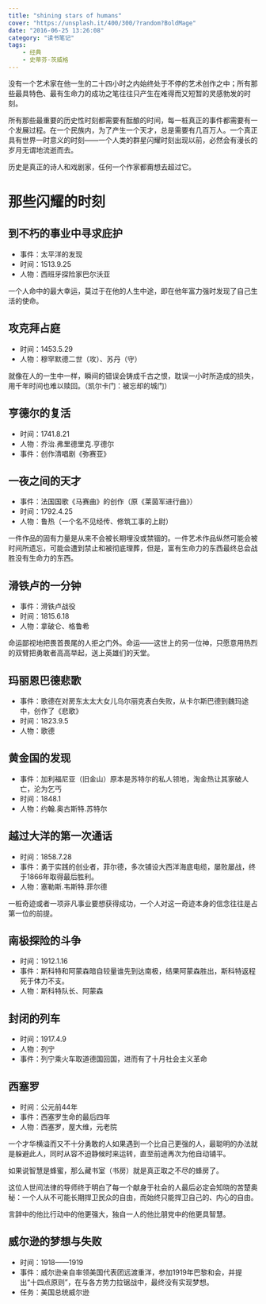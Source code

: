 ```yaml
---
title: "shining stars of humans"
cover: "https://unsplash.it/400/300/?random?BoldMage"
date: "2016-06-25 13:26:08"
category: "读书笔记"
tags:
    - 经典
    - 史蒂芬·茨威格
---
```

没有一个艺术家在他一生的二十四小时之内始终处于不停的艺术创作之中；所有那些最具特色、最有生命力的成功之笔往往只产生在难得而又短暂的灵感勃发的时刻。

所有那些最重要的历史性时刻都需要有酝酿的时间，每一桩真正的事件都需要有一个发展过程。在一个民族内，为了产生一个天才，总是需要有几百万人。一个真正具有世界一时意义的时刻——一个人类的群星闪耀时刻出现以前，必然会有漫长的岁月无谓地流逝而去。

历史是真正的诗人和戏剧家，任何一个作家都甭想去超过它。

# 那些闪耀的时刻

## 到不朽的事业中寻求庇护

- 事件：太平洋的发现
- 时间：1513.9.25
- 人物：西班牙探险家巴尔沃亚

一个人命中的最大幸运，莫过于在他的人生中途，即在他年富力强时发现了自己生活的使命。

## 攻克拜占庭

- 时间：1453.5.29
- 人物：穆罕默德二世（攻）、苏丹（守）

就像在人的一生中一样，瞬间的错误会铸成千古之恨，耽误一小时所造成的损失，用千年时间也难以赎回。（凯尔卡门：被忘却的城门）

## 亨德尔的复活

- 时间：1741.8.21
- 人物：乔治.弗里德里克.亨德尔
- 事件：创作清唱剧《弥赛亚》

## 一夜之间的天才

- 事件：法国国歌《马赛曲》的创作（原《莱茵军进行曲》）
- 时间：1792.4.25
- 人物：鲁热（一个名不见经传、修筑工事的上尉）

一件作品的固有力量是从来不会被长期埋没或禁锢的。一件艺术作品纵然可能会被时间所遗忘，可能会遭到禁止和被彻底理葬，但是，富有生命力的东西最终总会战胜没有生命力的东西。

## 滑铁卢的一分钟

- 事件：滑铁卢战役
- 时间：1815.6.18
- 人物：拿破仑、格鲁希

命运鄙视地把畏首畏尾的人拒之门外。命运——这世上的另一位神，只愿意用热烈的双臂把勇敢者高高举起，送上英雄们的天堂。

## 玛丽恩巴德悲歌

- 事件：歌德在对房东太太大女儿乌尔丽克表白失败，从卡尔斯巴德到魏玛途中，创作了《悲歌》
- 时间：1823.9.5
- 人物：歌德

## 黄金国的发现

- 事件：加利福尼亚（旧金山）原本是苏特尔的私人领地，淘金热让其家破人亡，沦为乞丐
- 时间：1848.1
- 人物：约翰.奥古斯特.苏特尔

## 越过大洋的第一次通话

- 时间：1858.7.28
- 事件：勇于实践的创业者，菲尔德，多次铺设大西洋海底电缆，屡败屡战，终于1866年取得最后胜利。
- 人物：塞勒斯.韦斯特.菲尔德

一桩奇迹或者一项非凡事业要想获得成功，一个人对这一奇迹本身的信念往往是占第一位的前提。

## 南极探险的斗争

- 时间：1912.1.16
- 事件：斯科特和阿蒙森暗自较量谁先到达南极，结果阿蒙森胜出，斯科特返程死于体力不支。
- 人物：斯科特队长、阿蒙森

## 封闭的列车

- 时间：1917.4.9
- 人物：列宁
- 事件：列宁乘火车取道德国回国，进而有了十月社会主义革命

## 西塞罗

- 时间：公元前44年
- 事件：西塞罗生命的最后四年
- 人物：西塞罗，屋大维，元老院

一个才华横溢而又不十分勇敢的人如果遇到一个比自己更强的人，最聪明的办法就是躲避此人，同时从容不迫静候时来运转，直至前途再次为他自动铺平。

如果说智慧是蜂蜜，那么藏书室（书房）就是真正取之不尽的蜂房了。

这位人世间法律的导师终于明白了每一个献身于社会的人最后必定会知晓的苦楚奥秘：一个人从不可能长期捍卫民众的自由，而始终只能捍卫自己的、内心的自由。

言辞中的他比行动中的他更强大，独自一人的他比朋党中的他更具智慧。

## 威尔逊的梦想与失败

- 时间：1918——1919
- 事件：威尔逊亲自率领美国代表团远渡重洋，参加1919年巴黎和会，并提出“十四点原则”，在与各方势力拉锯战中，最终没有实现梦想。
- 任务：美国总统威尔逊
